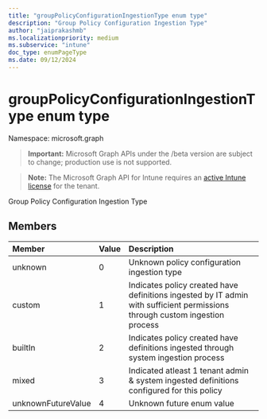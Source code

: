 ```yaml
---
title: "groupPolicyConfigurationIngestionType enum type"
description: "Group Policy Configuration Ingestion Type"
author: "jaiprakashmb"
ms.localizationpriority: medium
ms.subservice: "intune"
doc_type: enumPageType
ms.date: 09/12/2024
---
```


# groupPolicyConfigurationIngestionType enum type

Namespace: microsoft.graph

> **Important:** Microsoft Graph APIs under the /beta version are subject to change; production use is not supported.

> **Note:** The Microsoft Graph API for Intune requires an [active Intune license](https://go.microsoft.com/fwlink/?linkid=839381) for the tenant.

Group Policy Configuration Ingestion Type

## Members
|Member|Value|Description|
|:---|:---|:---|
|unknown|0|Unknown policy configuration ingestion type|
|custom|1|Indicates policy created have definitions ingested by IT admin with sufficient permissions through custom ingestion process|
|builtIn|2|Indicates policy created have definitions ingested through system ingestion process|
|mixed|3|Indicated atleast 1 tenant admin & system ingested definitions configured for this policy|
|unknownFutureValue|4|Unknown future enum value|
